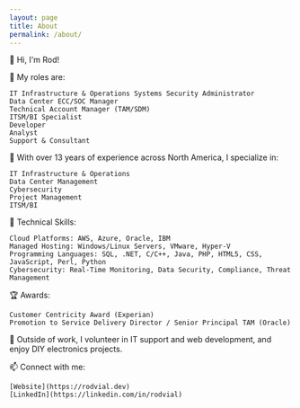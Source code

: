 ```yaml
---
layout: page
title: About
permalink: /about/
---
```


👋 Hi, I'm Rod!

🚀 My roles are:

    IT Infrastructure & Operations Systems Security Administrator
    Data Center ECC/SOC Manager
    Technical Account Manager (TAM/SDM)
    ITSM/BI Specialist
    Developer
    Analyst
    Support & Consultant

💼 With over 13 years of experience across North America, I specialize in:

    IT Infrastructure & Operations
    Data Center Management
    Cybersecurity
    Project Management
    ITSM/BI

🔧 Technical Skills:

    Cloud Platforms: AWS, Azure, Oracle, IBM
    Managed Hosting: Windows/Linux Servers, VMware, Hyper-V
    Programming Languages: SQL, .NET, C/C++, Java, PHP, HTML5, CSS, JavaScript, Perl, Python
    Cybersecurity: Real-Time Monitoring, Data Security, Compliance, Threat Management

🏆 Awards:

    Customer Centricity Award (Experian)
    Promotion to Service Delivery Director / Senior Principal TAM (Oracle)

🌱 Outside of work, I volunteer in IT support and web development, and enjoy DIY electronics projects.

📫 Connect with me:

    [Website](https://rodvial.dev)
    [LinkedIn](https://linkedin.com/in/rodvial)